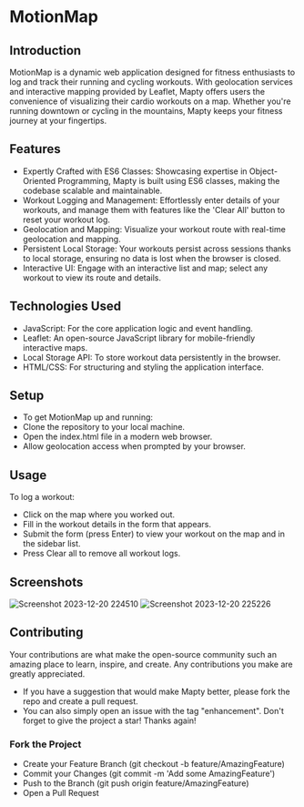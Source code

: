 # MotionMap

## Introduction
MotionMap is a dynamic web application designed for fitness enthusiasts to log and track their running and cycling workouts. With geolocation services and interactive mapping provided by Leaflet, Mapty offers users the convenience of visualizing their cardio workouts on a map. Whether you're running downtown or cycling in the mountains, Mapty keeps your fitness journey at your fingertips.

## Features
- Expertly Crafted with ES6 Classes: Showcasing expertise in Object-Oriented Programming, Mapty is built using ES6 classes, making the codebase scalable and maintainable.
- Workout Logging and Management: Effortlessly enter details of your workouts, and manage them with features like the 'Clear All' button to reset your workout log.
- Geolocation and Mapping: Visualize your workout route with real-time geolocation and mapping.
- Persistent Local Storage: Your workouts persist across sessions thanks to local storage, ensuring no data is lost when the browser is closed.
- Interactive UI: Engage with an interactive list and map; select any workout to view its route and details.

## Technologies Used
- JavaScript: For the core application logic and event handling.
- Leaflet: An open-source JavaScript library for mobile-friendly interactive maps.
- Local Storage API: To store workout data persistently in the browser.
- HTML/CSS: For structuring and styling the application interface.

## Setup
- To get MotionMap up and running:
- Clone the repository to your local machine.
- Open the index.html file in a modern web browser.
- Allow geolocation access when prompted by your browser.

## Usage
To log a workout:
- Click on the map where you worked out.
- Fill in the workout details in the form that appears.
- Submit the form (press Enter) to view your workout on the map and in the sidebar list.
- Press Clear all to remove all workout logs.

## Screenshots
![Screenshot 2023-12-20 224510](https://github.com/shubhankarsapa/MotionMap/assets/68692398/421b7592-df32-4978-8bd7-fdc1fb48d676)
![Screenshot 2023-12-20 225226](https://github.com/shubhankarsapa/MotionMap/assets/68692398/65006328-18bf-4820-9522-1a059b93a734)


## Contributing
Your contributions are what make the open-source community such an amazing place to learn, inspire, and create. Any contributions you make are greatly appreciated.

- If you have a suggestion that would make Mapty better, please fork the repo and create a pull request.
- You can also simply open an issue with the tag "enhancement". Don't forget to give the project a star! Thanks again!

### Fork the Project
- Create your Feature Branch (git checkout -b feature/AmazingFeature)
- Commit your Changes (git commit -m 'Add some AmazingFeature')
- Push to the Branch (git push origin feature/AmazingFeature)
- Open a Pull Request
